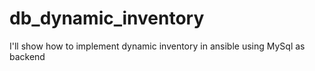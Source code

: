 # db_dynamic_inventory
I'll show how to implement dynamic inventory in ansible using MySql as backend

